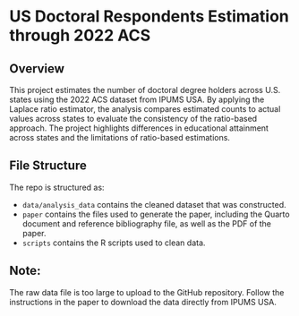 # US Doctoral Respondents Estimation through 2022 ACS

## Overview

This project estimates the number of doctoral degree holders across U.S. states using the 2022 ACS dataset from IPUMS USA. By applying the Laplace ratio estimator, the analysis compares estimated counts to actual values across states to evaluate the consistency of the ratio-based approach. The project highlights differences in educational attainment across states and the limitations of ratio-based estimations.

## File Structure

The repo is structured as:

-   `data/analysis_data` contains the cleaned dataset that was constructed.
-   `paper` contains the files used to generate the paper, including the Quarto document and reference bibliography file, as well as the PDF of the paper. 
-   `scripts` contains the R scripts used to clean data.

## Note: 
The raw data file is too large to upload to the GitHub repository. Follow the instructions in the paper to download the data directly from IPUMS USA.
